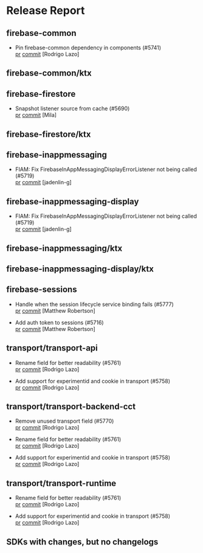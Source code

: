 # Release Report
## firebase-common
      
* Pin firebase-common dependency in components (#5741)   
  [pr](https://github.com/firebase/firebase-android-sdk/pull/5741) [commit](https://github.com/firebase/firebase-android-sdk/commit/181348967ab48c8222f9868ebb3afd09b4e3733e)  [Rodrigo Lazo]

## firebase-common/ktx
      

## firebase-firestore
      
* Snapshot listener source from cache (#5690)   
  [pr](https://github.com/firebase/firebase-android-sdk/pull/5690) [commit](https://github.com/firebase/firebase-android-sdk/commit/b77c2188e5ec7c53c2a955fc4663b301e6c98c83)  [Mila]

## firebase-firestore/ktx
      

## firebase-inappmessaging
      
* FIAM: Fix FirebaseInAppMessagingDisplayErrorListener not being called (#5719)   
  [pr](https://github.com/firebase/firebase-android-sdk/pull/5719) [commit](https://github.com/firebase/firebase-android-sdk/commit/f419204d771bb5e3417d83239b92503601dbbb42)  [jadenlin-g]

## firebase-inappmessaging-display
      
* FIAM: Fix FirebaseInAppMessagingDisplayErrorListener not being called (#5719)   
  [pr](https://github.com/firebase/firebase-android-sdk/pull/5719) [commit](https://github.com/firebase/firebase-android-sdk/commit/f419204d771bb5e3417d83239b92503601dbbb42)  [jadenlin-g]

## firebase-inappmessaging/ktx
      

## firebase-inappmessaging-display/ktx
      

## firebase-sessions
      
* Handle when the session lifecycle service binding fails (#5777)   
  [pr](https://github.com/firebase/firebase-android-sdk/pull/5777) [commit](https://github.com/firebase/firebase-android-sdk/commit/1a13dff2a28176ca1b72e59842c6c6b289d0aeb4)  [Matthew Robertson]

* Add auth token to sessions (#5716)   
  [pr](https://github.com/firebase/firebase-android-sdk/pull/5716) [commit](https://github.com/firebase/firebase-android-sdk/commit/b5f152be8c95cf0c11e8e09e8d0a423f88b2b780)  [Matthew Robertson]

## transport/transport-api
      
* Rename field for better readability (#5761)   
  [pr](https://github.com/firebase/firebase-android-sdk/pull/5761) [commit](https://github.com/firebase/firebase-android-sdk/commit/0fc32a45181497e5ac17faef63f0c06847863b78)  [Rodrigo Lazo]

* Add support for experimentid and cookie in transport (#5758)   
  [pr](https://github.com/firebase/firebase-android-sdk/pull/5758) [commit](https://github.com/firebase/firebase-android-sdk/commit/32570d34698c43cce9f9ddff0845147f78162558)  [Rodrigo Lazo]

## transport/transport-backend-cct
      
* Remove unused transport field (#5770)   
  [pr](https://github.com/firebase/firebase-android-sdk/pull/5770) [commit](https://github.com/firebase/firebase-android-sdk/commit/df84f5f5ed209aaddd5a74bf911ad15df6b8e0c5)  [Rodrigo Lazo]

* Rename field for better readability (#5761)   
  [pr](https://github.com/firebase/firebase-android-sdk/pull/5761) [commit](https://github.com/firebase/firebase-android-sdk/commit/0fc32a45181497e5ac17faef63f0c06847863b78)  [Rodrigo Lazo]

* Add support for experimentid and cookie in transport (#5758)   
  [pr](https://github.com/firebase/firebase-android-sdk/pull/5758) [commit](https://github.com/firebase/firebase-android-sdk/commit/32570d34698c43cce9f9ddff0845147f78162558)  [Rodrigo Lazo]

## transport/transport-runtime
      
* Rename field for better readability (#5761)   
  [pr](https://github.com/firebase/firebase-android-sdk/pull/5761) [commit](https://github.com/firebase/firebase-android-sdk/commit/0fc32a45181497e5ac17faef63f0c06847863b78)  [Rodrigo Lazo]

* Add support for experimentid and cookie in transport (#5758)   
  [pr](https://github.com/firebase/firebase-android-sdk/pull/5758) [commit](https://github.com/firebase/firebase-android-sdk/commit/32570d34698c43cce9f9ddff0845147f78162558)  [Rodrigo Lazo]


## SDKs with changes, but no changelogs
